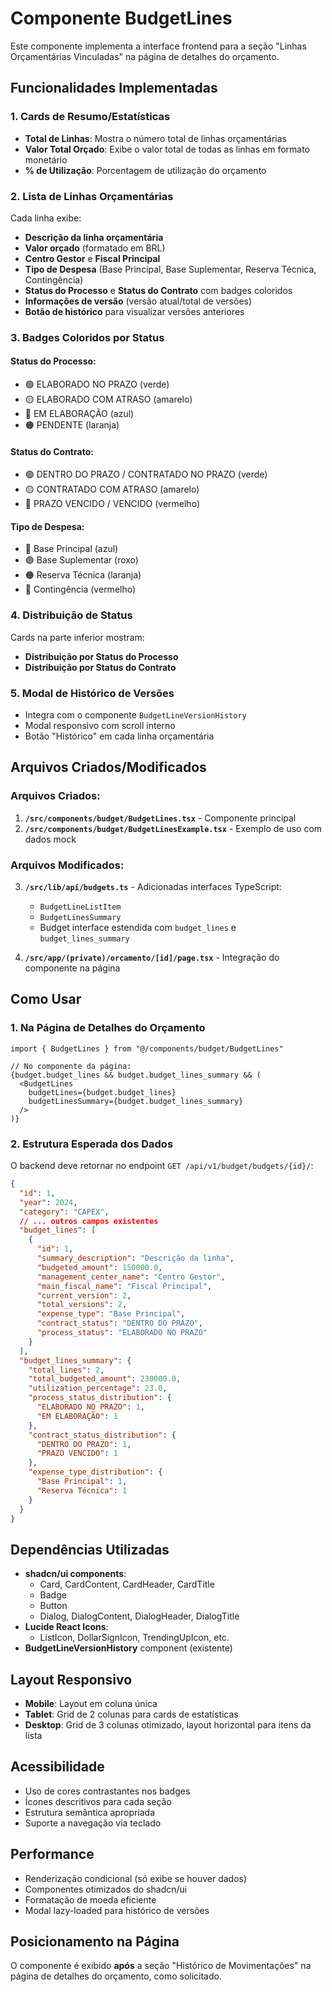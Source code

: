 # Componente BudgetLines

Este componente implementa a interface frontend para a seção "Linhas Orçamentárias Vinculadas" na página de detalhes do orçamento.

## Funcionalidades Implementadas

### 1. Cards de Resumo/Estatísticas
- **Total de Linhas**: Mostra o número total de linhas orçamentárias
- **Valor Total Orçado**: Exibe o valor total de todas as linhas em formato monetário
- **% de Utilização**: Porcentagem de utilização do orçamento

### 2. Lista de Linhas Orçamentárias
Cada linha exibe:
- **Descrição da linha orçamentária**
- **Valor orçado** (formatado em BRL)
- **Centro Gestor** e **Fiscal Principal**
- **Tipo de Despesa** (Base Principal, Base Suplementar, Reserva Técnica, Contingência)
- **Status do Processo** e **Status do Contrato** com badges coloridos
- **Informações de versão** (versão atual/total de versões)
- **Botão de histórico** para visualizar versões anteriores

### 3. Badges Coloridos por Status
#### Status do Processo:
- 🟢 ELABORADO NO PRAZO (verde)
- 🟡 ELABORADO COM ATRASO (amarelo)  
- 🔵 EM ELABORAÇÃO (azul)
- 🟠 PENDENTE (laranja)

#### Status do Contrato:
- 🟢 DENTRO DO PRAZO / CONTRATADO NO PRAZO (verde)
- 🟡 CONTRATADO COM ATRASO (amarelo)
- 🔴 PRAZO VENCIDO / VENCIDO (vermelho)

#### Tipo de Despesa:
- 🔵 Base Principal (azul)
- 🟣 Base Suplementar (roxo)
- 🟠 Reserva Técnica (laranja)
- 🔴 Contingência (vermelho)

### 4. Distribuição de Status
Cards na parte inferior mostram:
- **Distribuição por Status do Processo**
- **Distribuição por Status do Contrato**

### 5. Modal de Histórico de Versões
- Integra com o componente `BudgetLineVersionHistory`
- Modal responsivo com scroll interno
- Botão "Histórico" em cada linha orçamentária

## Arquivos Criados/Modificados

### Arquivos Criados:
1. **`/src/components/budget/BudgetLines.tsx`** - Componente principal
2. **`/src/components/budget/BudgetLinesExample.tsx`** - Exemplo de uso com dados mock

### Arquivos Modificados:
3. **`/src/lib/api/budgets.ts`** - Adicionadas interfaces TypeScript:
   - `BudgetLineListItem`
   - `BudgetLinesSummary`
   - Budget interface estendida com `budget_lines` e `budget_lines_summary`

4. **`/src/app/(private)/orcamento/[id]/page.tsx`** - Integração do componente na página

## Como Usar

### 1. Na Página de Detalhes do Orçamento

```tsx
import { BudgetLines } from "@/components/budget/BudgetLines"

// No componente da página:
{budget.budget_lines && budget.budget_lines_summary && (
  <BudgetLines 
    budgetLines={budget.budget_lines}
    budgetLinesSummary={budget.budget_lines_summary}
  />
)}
```

### 2. Estrutura Esperada dos Dados

O backend deve retornar no endpoint `GET /api/v1/budget/budgets/{id}/`:

```json
{
  "id": 1,
  "year": 2024,
  "category": "CAPEX",
  // ... outros campos existentes
  "budget_lines": [
    {
      "id": 1,
      "summary_description": "Descrição da linha",
      "budgeted_amount": 150000.0,
      "management_center_name": "Centro Gestor",
      "main_fiscal_name": "Fiscal Principal",
      "current_version": 2,
      "total_versions": 2,
      "expense_type": "Base Principal",
      "contract_status": "DENTRO DO PRAZO",
      "process_status": "ELABORADO NO PRAZO"
    }
  ],
  "budget_lines_summary": {
    "total_lines": 2,
    "total_budgeted_amount": 230000.0,
    "utilization_percentage": 23.0,
    "process_status_distribution": {
      "ELABORADO NO PRAZO": 1,
      "EM ELABORAÇÃO": 1
    },
    "contract_status_distribution": {
      "DENTRO DO PRAZO": 1,
      "PRAZO VENCIDO": 1
    },
    "expense_type_distribution": {
      "Base Principal": 1,
      "Reserva Técnica": 1
    }
  }
}
```

## Dependências Utilizadas

- **shadcn/ui components**:
  - Card, CardContent, CardHeader, CardTitle
  - Badge
  - Button
  - Dialog, DialogContent, DialogHeader, DialogTitle
- **Lucide React Icons**:
  - ListIcon, DollarSignIcon, TrendingUpIcon, etc.
- **BudgetLineVersionHistory** component (existente)

## Layout Responsivo

- **Mobile**: Layout em coluna única
- **Tablet**: Grid de 2 colunas para cards de estatísticas
- **Desktop**: Grid de 3 colunas otimizado, layout horizontal para itens da lista

## Acessibilidade

- Uso de cores contrastantes nos badges
- Ícones descritivos para cada seção
- Estrutura semântica apropriada
- Suporte a navegação via teclado

## Performance

- Renderização condicional (só exibe se houver dados)
- Componentes otimizados do shadcn/ui
- Formatação de moeda eficiente
- Modal lazy-loaded para histórico de versões

## Posicionamento na Página

O componente é exibido **após** a seção "Histórico de Movimentações" na página de detalhes do orçamento, como solicitado.